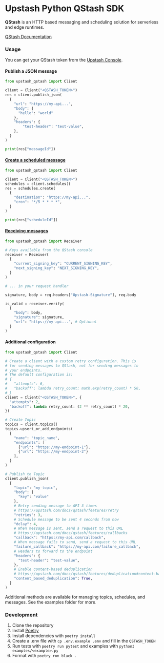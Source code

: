 # Upstash Python QStash SDK

**QStash** is an HTTP based messaging and scheduling solution for serverless and edge runtimes.

[QStash Documentation](https://upstash.com/docs/qstash)

### Usage

You can get your QStash token from the [Upstash Console](https://console.upstash.com/qstash).

#### Publish a JSON message
```python
from upstash_qstash import Client

client = Client("<QSTASH_TOKEN>")
res = client.publish_json(
  {
    "url": "https://my-api...",
    "body": {
      "hello": "world"
    },
    "headers": {
        "test-header": "test-value",
    },
  }
)

print(res["messageId"])
```

#### [Create a scheduled message](https://upstash.com/docs/qstash/features/schedules)
```python
from upstash_qstash import Client

client = Client("<QSTASH_TOKEN>")
schedules = client.schedules()
res = schedules.create(
  {
    "destination": "https://my-api...",
    "cron": "*/5 * * * *",
  }
)

print(res["scheduleId"])
```

#### [Receiving messages](https://upstash.com/docs/qstash/howto/receiving)
```python
from upstash_qstash import Receiver

# Keys available from the QStash console
receiver = Receiver(
  {
    "current_signing_key": "CURRENT_SIGNING_KEY",
    "next_signing_key": "NEXT_SIGNING_KEY",
  }
)

# ... in your request handler

signature, body = req.headers["Upstash-Signature"], req.body

is_valid = receiver.verify(
  {
    "body": body,
    "signature": signature,
    "url": "https://my-api...", # Optional
  }
)
```

#### Additional configuration
```python
from upstash_qstash import Client

# Create a client with a custom retry configuration. This is 
# for sending messages to QStash, not for sending messages to
# your endpoints.
# The default configuration is:
# {
#   "attempts": 6,
#   "backoff": lambda retry_count: math.exp(retry_count) * 50,
# }
client = Client("<QSTASH_TOKEN>", {
  "attempts": 2,
  "backoff": lambda retry_count: (2 ** retry_count) * 20,
})

# Create Topic
topics = client.topics()
topics.upsert_or_add_endpoints(
  {
    "name": "topic_name",
    "endpoints": [
      {"url": "https://my-endpoint-1"},
      {"url": "https://my-endpoint-2"}
    ],
  }
)

# Publish to Topic
client.publish_json(
  {
    "topic": "my-topic",
    "body": {
      "key": "value"
    },
    # Retry sending message to API 3 times
    # https://upstash.com/docs/qstash/features/retry
    "retries": 3,
    # Schedule message to be sent 4 seconds from now
    "delay": 4, 
    # When message is sent, send a request to this URL
    # https://upstash.com/docs/qstash/features/callbacks
    "callback": "https://my-api.com/callback",
    # When message fails to send, send a request to this URL
    "failure_callback": "https://my-api.com/failure_callback",
    # Headers to forward to the endpoint
    "headers": {
      "test-header": "test-value",
    },
    # Enable content-based deduplication
    # https://upstash.com/docs/qstash/features/deduplication#content-based-deduplication
    "content_based_deduplication": True,
  }
)
```

Additional methods are available for managing topics, schedules, and messages. See the examples folder for more.

### Development
1. Clone the repository
2. Install [Poetry](https://python-poetry.org/docs/#installation)
3. Install dependencies with `poetry install`
4. Create a .env file with `cp .env.example .env` and fill in the `QSTASH_TOKEN`
5. Run tests with `poetry run pytest` and examples with `python3 examples/<example>.py`
6. Format with `poetry run black .`
